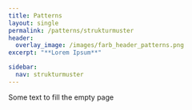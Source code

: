 ```yaml
---
title: Patterns
layout: single
permalink: /patterns/strukturmuster
header:
  overlay_image: /images/farb_header_patterns.png
excerpt: "**Lorem Ipsum**"

sidebar:
  nav: strukturmuster
---
```


Some text to fill the empty page